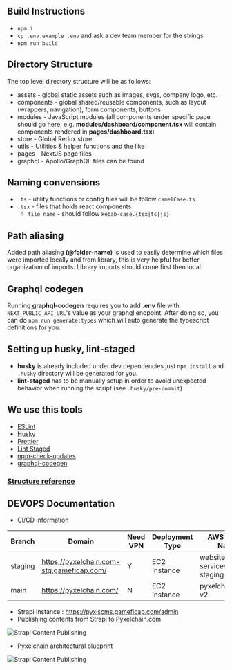 ## Build Instructions

- `npm i`
- `cp .env.example .env` and ask a dev team member for the strings
- `npm run build`

## Directory Structure

The top level directory structure will be as follows:

- assets - global static assets such as images, svgs, company logo, etc.
- components - global shared/reusable components, such as layout (wrappers, navigation), form components, buttons
- modules - JavaScript modules (all components under specific page should go here, e.g. **modules/dashboard/component.tsx** will contain components rendered in **pages/dashboard.tsx**)
- store - Global Redux store
- utils - Utilities & helper functions and the like
- pages - NextJS page files
- graphql - Apollo/GraphQL files can be found

## Naming convensions

- `.ts` - utility functions or config files will be follow `camelCase.ts`
- `.tsx` - files that holds react components
  - `file name` - should follow `kebab-case.{tsx|ts|js}`

## Path aliasing

Added path aliasing **(@folder-name)** is used to easily determine which files were imported locally and from library, this is very helpful for better organization of imports. Library imports should come first then local.

## Graphql codegen

Running **graphql-codegen** requires you to add **.env** file with `NEXT_PUBLIC_API_URL`'s value as your graphql endpoint. After doing so, you can do `npm run generate:types` which will auto generate the typescript definitions for you.

## Setting up husky, lint-staged

- **husky** is already included under dev dependencies just `npm install` and `.husky` directory will be generated for you.
- **lint-staged** has to be manually setup in order to avoid unexpected behavior when running the script (see `.husky/pre-commit`)

## We use this tools

- [ESLint](https://eslint.org/docs/user-guide/configuring/)
- [Husky](https://typicode.github.io/husky/#/)
- [Prettier](https://prettier.io/)
- [Lint Staged](https://github.com/okonet/lint-staged)
- [npm-check-updates](https://www.npmjs.com/package/npm-check-updates)
- [graphql-codegen](https://www.graphql-code-generator.com/)

### [Structure reference](https://www.taniarascia.com/react-architecture-directory-structure)

## DEVOPS Documentation

- CI/CD information

| Branch | Domain |  Need VPN | Deployment Type | AWS server Name | IP Type | Deployment Code Path | Dockerfile app type | 
| --- | --- | --- | --- | --- | --- | --- | --- |
| staging | https://pyxelchain.com-stg.gameficap.com/ | Y | EC2 Instance | website-services-staging | dynamic | (home folder)/websites/pyxelchain_website | node:lts-alpine:16 |
| main | https://pyxelchain.com/ | N | EC2 Instance | pyxelchain.com-v2 | dynamic | (home folder)/websites/pyxelchain_website | node:lts-alpine:16 |

- Strapi Instance : https://pyxiscms.gameficap.com/admin
- Publishing contents from Strapi to Pyxelchain.com


![Strapi Content Publishing](/../main/DevOps/docs_images/strapi_publish_content.png?raw=true)

- Pyxelchain architectural blueprint 

![Strapi Content Publishing](/../main/DevOps/docs_images/pyxelchain_archi_blueprint.png?raw=true)

